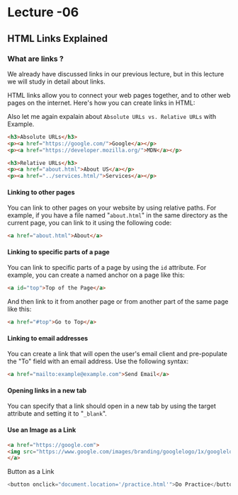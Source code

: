 # Lecture -06

## HTML Links Explained

### What are links  ?

We already have discussed links in our previous lecture, but in this lecture we will study in detail about links.

HTML links allow you to connect your web pages together, and to other web pages on the internet. Here's how you can create links in HTML:

Also let me again expalain about
`Absolute URLs vs. Relative URLs` with Example.

```html
<h3>Absolute URLs</h3>
<p><a href="https://google.com/">Google</a></p>
<p><a href="https://developer.mozilla.org/">MDN</a></p>
```

```html
<h3>Relative URLs</h3>
<p><a href="about.html">About US</a></p>
<p><a href="../services.html/">Services</a></p>
```

#### Linking to other pages

You can link to other pages on your website by using relative paths. For example, if you have a file named "`about.html`" in the same directory as the current page, you can link to it using the following code:

```html
<a href="about.html">About</a>
```

#### Linking to specific parts of a page

You can link to specific parts of a page by using the `id` attribute. For example, you can create a named anchor on a page like this:

```html
<a id="top">Top of the Page</a>
```

And then link to it from another page or from another part of the same page like this:

```html
<a href="#top">Go to Top</a>
```

#### Linking to email addresses

 You can create a link that will open the user's email client and pre-populate the "To" field with an email address. Use the following syntax:

```html
<a href="mailto:example@example.com">Send Email</a>
```

#### Opening links in a new tab

 You can specify that a link should open in a new tab by using the target attribute and setting it to "`_blank`".

#### Use an Image as a Link

```html
<a href="https://google.com">
<img src="https://www.google.com/images/branding/googlelogo/1x/googlelogo_color_272x92dp.png" alt="Google" style="width:42px;height:42px;">
</a>
```

Button as a Link

```js
<button onclick="document.location='/practice.html'">Do Practice</button>

```

